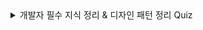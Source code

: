 <details>
  <summary>개발자 필수 지식 정리 & 디자인 패턴 정리 Quiz</summary>
  ✅ 1. JSON과 직렬화/역직렬화
JSON의 구조와 데이터 타입은 무엇인가요? 예시와 함께 설명해주세요.

JSON에서 직렬화와 역직렬화란 무엇이며, 각각 어떤 메서드를 사용하나요?

JSON이 XML에 비해 가지는 장점은 무엇인가요?

✅ 2. XML과 JSON 비교
XML과 JSON의 차이점을 설명하고, 각각 어떤 상황에서 더 적합할지 설명해주세요.

HTML과 XML의 차이점을 설명해주세요.

sitemap.xml이란 무엇이며 왜 필요한가요?

✅ 3. API 개념과 활용
API란 무엇이며 왜 필요한가요? 인터페이스라는 키워드를 포함해 설명해주세요.

Public API와 Private API의 차이를 설명해주세요.

API를 통해 데이터를 수집하고 집계할 수 있는 구조를 설명해주세요.

✅ 4. 클라우드 개념 및 분류
IaaS, PaaS, SaaS의 차이점을 설명해주세요. 각각의 예시도 함께 들어주세요.

온프레미스와 오프프레미스의 차이를 설명해주세요.

PaaS를 사용하면 어떤 운영상 이점이 있는지 설명해주세요.

✅ 5. 가상화와 컨테이너
가상 머신과 컨테이너의 차이를 설명해주세요.

도커 이미지와 도커 컨테이너의 차이는 무엇인가요?

도커파일이란 무엇이며 어떤 정보를 담고 있나요?

✅ 6. CI/CD
CI, CD의 의미와 각 단계에서 이루어지는 일을 설명해주세요.

CI/CD 파이프라인이 충돌 방지에 어떻게 기여하는지 설명해주세요.

✅ 7. 클래스, 객체, 인스턴스
클래스, 객체, 인스턴스의 차이를 설명해주세요.

Java에서 객체를 생성하고 인스턴스화하는 방법을 예시와 함께 설명해주세요.

✅ 8. static 키워드
static 키워드의 역할과 장점은 무엇인가요?

static 키워드 사용 시 발생할 수 있는 문제점은 무엇인가요?

✅ 9. 오버로딩 vs 오버라이딩
오버로딩과 오버라이딩의 차이점은 무엇인가요? 예제를 들어 설명해주세요.

오버라이딩이 불가능한 메서드에는 어떤 제어자가 붙어 있나요?

✅ 10. 추상화
데이터 추상화와 프로세스 추상화의 차이를 설명해주세요.

추상화가 객체지향 프로그래밍에서 중요한 이유는 무엇인가요?

✅ 11. 컴파일러와 인터프리터
컴파일러 언어와 인터프리터 언어의 차이점을 설명해주세요.

JIT 컴파일러란 무엇이고, 어떤 장단점을 가지고 있나요?

✅ 12. 디자인 패턴
전략 패턴과 의존성 주입은 어떻게 다른가요?

싱글톤 패턴의 장단점은 무엇이며, 추천되는 구현 방식은 어떤 것인가요?

프록시 패턴이 보안이나 성능 측면에서 어떻게 사용될 수 있는지 예시를 들어 설명해주세요.


</details>


